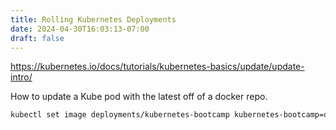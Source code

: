 ```yaml
---
title: Rolling Kubernetes Deployments
date: 2024-04-30T16:03:13-07:00
draft: false
---
```

https://kubernetes.io/docs/tutorials/kubernetes-basics/update/update-intro/

How to update a Kube pod with the latest off of a docker repo.

```bash
kubectl set image deployments/kubernetes-bootcamp kubernetes-bootcamp=docker.io/jocatalin/kubernetes-bootcamp:v2
```
